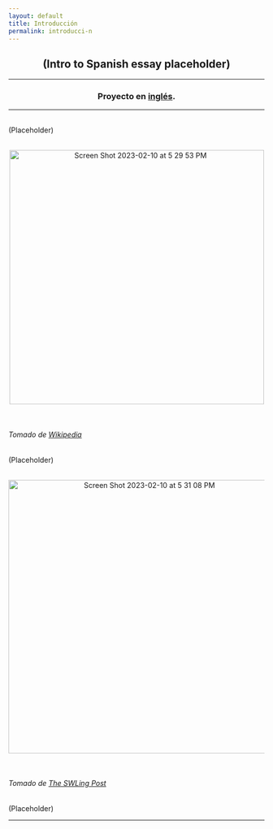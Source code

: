 ```yaml
---
layout: default
title: Introducción
permalink: introducci-n
---
```

<!-- Add an essay or interpretive material below this line,
using HTML or markdown.  Do not modify this file above this line -->
<h2><center>(Intro to Spanish essay placeholder)</center></h2>
<hr>
<h3><center>Proyecto en <a href="https://lgsump.github.io/the-sounds-of-war/introductory-essay">inglés</a>.</center></h3>
<hr>
<br>
(Placeholder)
<br>
<br>
<p style="text-align:center;"><img width="501" alt="Screen Shot 2023-02-10 at 5 29 53 PM" src="https://user-images.githubusercontent.com/122332459/218221500-c9e85ead-dfb9-42c6-a710-eb775249ab6e.png"></p>
<br>
<h6>Tomado de <a href="https://commons.wikimedia.org/wiki/File:Flag_of_FMLN.jpg">Wikipedia</a></h6>
(Placeholder)
<br>
<br>
<p style="text-align:center;"><img width="539" alt="Screen Shot 2023-02-10 at 5 31 08 PM" src="https://user-images.githubusercontent.com/122332459/218221634-2da09cae-eada-4591-a788-b44951cc871f.png"></p>
<br>
<h6>Tomado de <a href="https://swling.com/blog/2019/06/radio-venceremos-a-salvadoran-civil-war-underground-station/">The SWLing Post</a></h6>
(Placeholder)
<br>
<hr>
